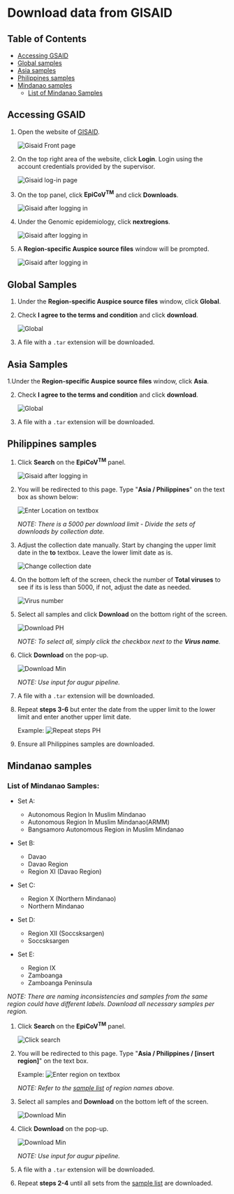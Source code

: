 # Download data from GISAID


## Table of Contents
* [Accessing GSAID](#accessing-gsaid)
* [Global samples](#global-samples)
* [Asia samples](#asia-samples)
* [Philippines samples](#philippines-samples)
* [Mindanao samples](#mindanao-samples)
   * [List of Mindanao Samples](#list-of-mindanao-samples)


## Accessing GSAID

1. Open the website of [GISAID](https://www.gisaid.org/).

   ![Gisaid Front page](images/gisaid-01.png)

2. On the top right area of the website, click **Login**. Login using the account credentials provided by the supervisor.

   ![Gisaid log-in page](images/gisaid-02.png)

3. On the top panel, click **EpiCoV<sup>TM</sup>** and click **Downloads**.

   ![Gisaid after logging in](images/gisaid-03.png)

4. Under the Genomic epidemiology, click **nextregions**.

   ![Gisaid after logging in](images/gisaid-04.png)

5. A **Region-specific Auspice source files** window will be prompted.

   ![Gisaid after logging in](images/gisaid-05.png)


## Global Samples

1. Under the **Region-specific Auspice source files** window, click **Global**.

2. Check **I agree to the terms and condition** and click **download**.

   ![Global](images/global-01.png)

3. A file with a `.tar` extension will be downloaded.


## Asia Samples

1.Under the **Region-specific Auspice source files** window, click **Asia**.

2. Check **I agree to the terms and condition** and click **download**.

   ![Global](images/asia-01.png)

3. A file with a `.tar` extension will be downloaded.


## Philippines samples

1. Click **Search** on the **EpiCoV<sup>TM</sup>** panel. 

    ![Gisaid after logging in](images/gisaid-03.png)

2. You will be redirected to this page. Type "**Asia / Philippines**" on the text box as shown below:

   ![Enter Location on textbox](images/gisaid-ph-02.png)

   _NOTE: There is a 5000 per download limit - Divide the sets of downloads by collection date._

3. Adjust the collection date manually. Start by changing the upper limit date in the **to** textbox. Leave the lower limit date as is.

   ![Change collection date](images/gisaid-ph-03.png)

4. On the bottom left of the screen, check the number of **Total viruses** to see if its is less than 5000, if not, adjust the date as needed.

   ![Virus number](images/gisaid-ph-04.png)

5. Select all samples and click **Download** on the bottom right of the screen.

   ![Download PH](images/gisaid-ph-03.png)

   _NOTE: To select all, simply click the checkbox next to the **Virus name**._

6. Click **Download** on the pop-up.

   ![Download Min](images/gisaid-ph-05.png)
   
   _NOTE: Use input for augur pipeline._
   
7. A file with a `.tar` extension will be downloaded.

8. Repeat **steps 3-6** but enter the date from the upper limit to the lower limit and enter another upper limit date.
   
   Example:
   ![Repeat steps PH](images/gisaid-ph-06.png)
   
9. Ensure all Philippines samples are downloaded.


## Mindanao samples

### List of Mindanao Samples:

* Set A:
    * Autonomous Region In Muslim Mindanao
    * Autonomous Region In Muslim Mindanao(ARMM)
    * Bangsamoro Autonomous Region in Muslim Mindanao

* Set B:
    * Davao
    * Davao Region
    * Region XI (Davao Region)

* Set C:
    * Region X (Northern Mindanao)
    * Northern Mindanao
    
* Set D:
    * Region XII (Soccsksargen)
    * Soccsksargen

* Set E:
    * Region IX
    * Zamboanga
    * Zamboanga Peninsula
    
_NOTE: There are naming inconsistencies and samples from the same region could have different labels. Download all necessary samples per region._

1. Click **Search** on the **EpiCoV<sup>TM</sup>** panel. 

    ![Click search](images/gisaid-03.png)

2. You will be redirected to this page. Type "**Asia / Philippines / [insert region]**" on the text box.

   Example:
   ![Enter region on textbox](images/gisaid-min-01.png)
   
   _NOTE: Refer to the [sample list](#list-of-mindanao-samples) of region names above._
   
3. Select all samples and **Download** on the bottom left of the screen.

   ![Download Min](images/gisaid-min-02.png)
   
4. Click **Download** on the pop-up.

   ![Download Min](images/gisaid-ph-05.png)
   
   _NOTE: Use input for augur pipeline._

5. A file with a `.tar` extension will be downloaded.

6. Repeat **steps 2-4** until all sets from the [sample list](#list-of-mindanao-samples) are downloaded.
